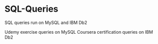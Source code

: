 # SQL-Queries
SQL queries run on MySQL and IBM Db2

Udemy exercise queries on MySQL
Coursera certification queries on IBM Db2
